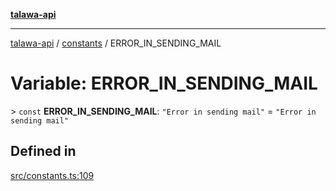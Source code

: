 [**talawa-api**](../../README.md)

***

[talawa-api](../../modules.md) / [constants](../README.md) / ERROR\_IN\_SENDING\_MAIL

# Variable: ERROR\_IN\_SENDING\_MAIL

\> `const` **ERROR\_IN\_SENDING\_MAIL**: `"Error in sending mail"` = `"Error in sending mail"`

## Defined in

[src/constants.ts:109](https://github.com/PalisadoesFoundation/talawa-api/blob/5c5b29a0ea487bda8306089fe128f43f3be29f94/src/constants.ts#L109)
